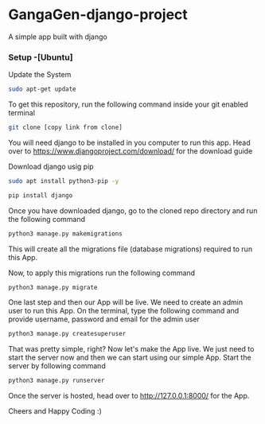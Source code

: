 # GangaGen-django-project
A simple app built with django


### Setup -[Ubuntu]
Update the System
```bash
sudo apt-get update
```
To get this repository, run the following command inside your git enabled terminal
```bash
git clone [copy link from clone]
```
You will need django to be installed in you computer to run this app. Head over to https://www.djangoproject.com/download/ for the download guide

Download django usig pip
```bash
sudo apt install python3-pip -y
```
```bash
pip install django
```
Once you have downloaded django, go to the cloned repo directory and run the following command

```bash
python3 manage.py makemigrations
```

This will create all the migrations file (database migrations) required to run this App.

Now, to apply this migrations run the following command
```bash
python3 manage.py migrate
```

One last step and then our  App will be live. We need to create an admin user to run this App. On the terminal, type the following command and provide username, password and email for the admin user
```bash
python3 manage.py createsuperuser
```

That was pretty simple, right? Now let's make the App live. We just need to start the server now and then we can start using our simple App. Start the server by following command

```bash
python3 manage.py runserver
```

Once the server is hosted, head over to http://127.0.0.1:8000/ for the App.

Cheers and Happy Coding :)
